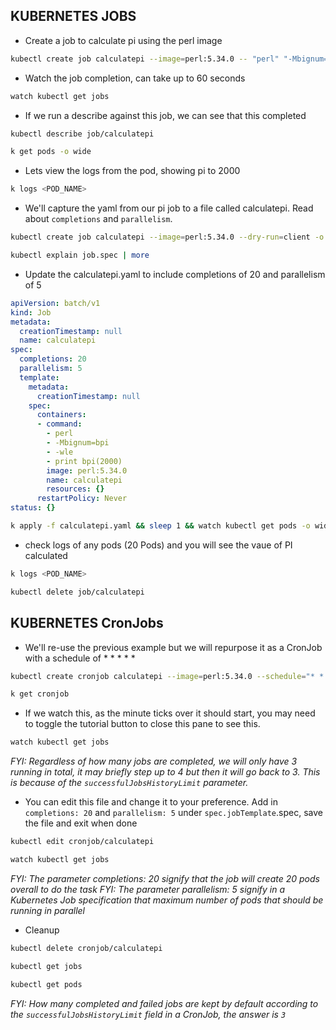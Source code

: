 ## KUBERNETES JOBS

- Create a job to calculate pi using the perl image
```sh
kubectl create job calculatepi --image=perl:5.34.0 -- "perl" "-Mbignum=bpi" "-wle" "print bpi(2000)"
```

- Watch the job completion, can take up to 60 seconds
```sh
watch kubectl get jobs
```

- If we run a describe against this job, we can see that this completed
```sh
kubectl describe job/calculatepi

k get pods -o wide
```

- Lets view the logs from the pod, showing pi to 2000
```bash
k logs <POD_NAME>
```

- We'll capture the yaml from our pi job to a file called calculatepi. Read about `completions` and `parallelism`.
```bash
kubectl create job calculatepi --image=perl:5.34.0 --dry-run=client -o yaml -- "perl" "-Mbignum=bpi" "-wle" "print bpi(2000)" | tee calculatepi.yaml

kubectl explain job.spec | more
```

- Update the calculatepi.yaml to include completions of 20 and parallelism of 5 
```yaml
apiVersion: batch/v1
kind: Job
metadata:
  creationTimestamp: null
  name: calculatepi
spec:
  completions: 20
  parallelism: 5
  template:
    metadata:
      creationTimestamp: null
    spec:
      containers:
      - command:
        - perl
        - -Mbignum=bpi
        - -wle
        - print bpi(2000)
        image: perl:5.34.0
        name: calculatepi
        resources: {}
      restartPolicy: Never
status: {}
```
```bash
k apply -f calculatepi.yaml && sleep 1 && watch kubectl get pods -o wide
```


- check logs of any pods (20 Pods) and you will see the vaue of PI calculated
```bash
k logs <POD_NAME>

kubectl delete job/calculatepi
```

## KUBERNETES CronJobs

- We'll re-use the previous example but we will repurpose it as a CronJob with a schedule of * * * * *
```bash
kubectl create cronjob calculatepi --image=perl:5.34.0 --schedule="* * * * *" -- "perl" "-Mbignum=bpi" "-wle" "print bpi(2000)"

k get cronjob
```

- If we watch this, as the minute ticks over it should start, you may need to toggle the tutorial button to close this pane to see this. 
```bash
watch kubectl get jobs
```
_FYI: Regardless of how many jobs are completed, we will only have 3 running in total, it may briefly step up to 4 but then it will go back to 3. This is because of the `successfulJobsHistoryLimit` parameter._

-  You can edit this file and change it to your preference. Add in `completions: 20` and `parallelism: 5` under `spec.jobTemplate`.spec, save the file and exit when done
```bash
kubectl edit cronjob/calculatepi

watch kubectl get jobs
```

_FYI: The parameter completions: 20 signify that the job will create 20 pods overall to do the task_
_FYI: The parameter parallelism: 5 signify in a Kubernetes Job specification that maximum number of pods that should be running in parallel_

- Cleanup
```bash
kubectl delete cronjob/calculatepi

kubectl get jobs

kubectl get pods
```

_FYI: How many completed and failed jobs are kept by default according to the `successfulJobsHistoryLimit` field in a CronJob, the answer is `3`_

